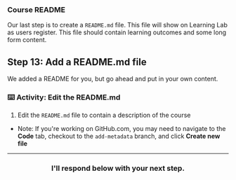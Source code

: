 ### Course README
Our last step is to create a `README.md` file. This file will show on Learning Lab as users register. This file should contain learning outcomes and some long form content.

## Step 13: Add a README.md file

We added a README for you, but go ahead and put in your own content.

### :keyboard: Activity: Edit the README.md

1. Edit the `README.md` file to contain a description of the course
  - Note: If you're working on GitHub.com, you may need to navigate to the **Code** tab, checkout to the `add-metadata` branch, and click **Create new file**
  
<hr>
<h3 align="center">I'll respond below with your next step.</h3>

